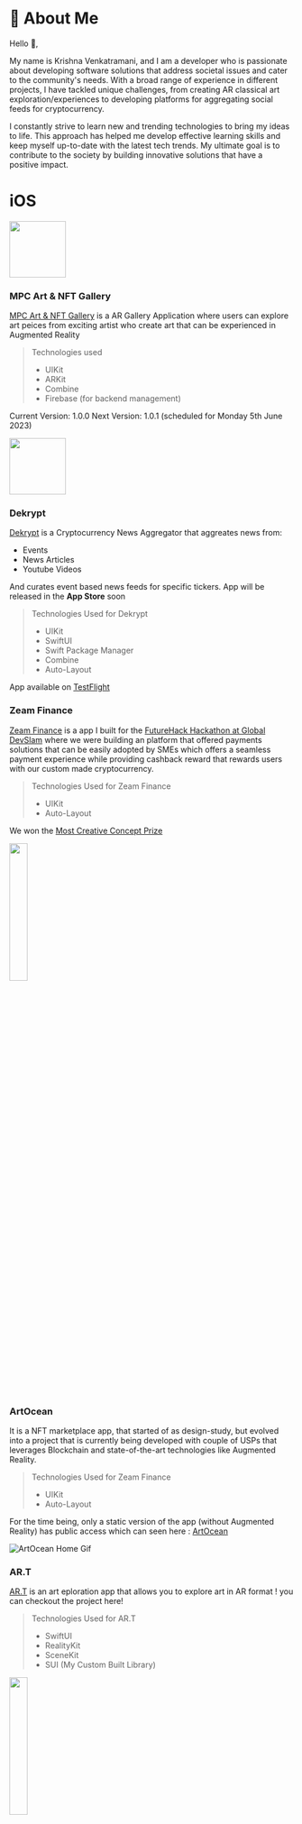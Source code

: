 # 🚀 About Me

Hello 👋,

My name is Krishna Venkatramani, and I am a developer who is passionate about developing software solutions that address societal issues and cater to the community's needs. With a broad range of experience in different projects, I have tackled unique challenges, from creating AR classical art exploration/experiences to developing platforms for aggregating social feeds for cryptocurrency.

I constantly strive to learn new and trending technologies to bring my ideas to life. This approach has helped me develop effective learning skills and keep myself up-to-date with the latest tech trends. My ultimate goal is to contribute to the society by building innovative solutions that have a positive impact.

# iOS

<img src="https://firebasestorage.googleapis.com/v0/b/mpcstore-1.appspot.com/o/Images%2FMPC_ART_Logo_Thumbnail.jpg?alt=media&token=6dd889aa-5d24-4492-8146-53a3bf2d6c82&_gl=1*1pazri4*_ga*MTc3Njk4NDY1Ny4xNjUwOTAyMDg5*_ga_CW55HF8NVT*MTY4NTcyMDU5NC43NC4xLjE2ODU3MjA2NjUuMC4wLjA." width="100" height="100">

### MPC Art & NFT Gallery
[MPC Art & NFT Gallery](https://apps.apple.com/ae/app/mpc-art-nft-gallery/id6446897570) is a AR Gallery Application where users can explore art peices from exciting artist who create art that can be experienced in Augmented Reality

> Technologies used
> * UIKit
> * ARKit
> * Combine
> * Firebase (for backend management)

Current Version: 1.0.0 
Next Version: 1.0.1 (scheduled for Monday 5th June 2023)

<img src="https://github.com/krish11031998-pythonwhisperer/dekrypt-ios/blob/master/Assets.xcassets/AppIcon.appiconset/1024.png?raw=true" width="100" height="100">

### Dekrypt

[Dekrypt](https://github.com/krish11031998-pythonwhisperer/dekrypt-ios) is a Cryptocurrency News Aggregator that aggreates news from:
* Events
* News Articles
* Youtube Videos

And curates event based news feeds for specific tickers.
App will be released in the **App Store** soon 

> Technologies Used for Dekrypt
> * UIKit
> * SwiftUI
> * Swift Package Manager
> * Combine
> * Auto-Layout

App available on [TestFlight](https://testflight.apple.com/join/ZKYUpfgZ)

### Zeam Finance
[Zeam Finance](https://github.com/krish11031998-pythonwhisperer/ZeamFinance) is a app I built for the [FutureHack Hackathon at Global DevSlam](https://www.hack.globaldevslam.com/futurehack)
where we were building an platform that offered payments solutions that can be easily adopted by SMEs which offers a seamless payment experience 
while providing cashback reward that rewards users with our custom made cryptocurrency.

> Technologies Used for Zeam Finance
> * UIKit
> * Auto-Layout

We won the [Most Creative Concept Prize](https://www.linkedin.com/feed/update/urn:li:activity:6986773305231872000?updateEntityUrn=urn%3Ali%3Afs_feedUpdate%3A%28V2%2Curn%3Ali%3Aactivity%3A6986773305231872000%29)

<img src="https://github.com/krish11031998-pythonwhisperer/ZeamFinance/blob/master/Screenshots/QRPayment.gif?raw=true" width=25% height=25%>

### ArtOcean
   It is a NFT marketplace app, that started of as design-study, but evolved into a project that is currently being developed with couple of USPs that leverages Blockchain and state-of-the-art technologies like Augmented Reality.
   
> Technologies Used for Zeam Finance
> * UIKit
> * Auto-Layout
   
   For the time being, only a static version of the app (without Augmented Reality) has public access which can seen here : [ArtOcean](https://github.com/krish11031998-pythonwhisperer/ArtOcean)

   ![ArtOcean Home Gif](https://github.com/krish11031998-pythonwhisperer/ArtOcean/blob/master/screenshots/HomePage.gif?raw=true)

### AR.T 
    
   [AR.T](https://github.com/krish11031998-pythonwhisperer/AR.T) is an art eploration app that allows you to explore art in AR format ! you can checkout the project here!
    
> Technologies Used for AR.T
> * SwiftUI
> * RealityKit
> * SceneKit
> * SUI (My Custom Built Library)
    
<img src="https://github.com/krish11031998-pythonwhisperer/AR.T/blob/master/Screenshots/detailARView.gif" width=25% height=25%>

### SUI

   [SUI](https://github.com/krish11031998-pythonwhisperer/SUI) is an  is a simple to use, configure, and integrate SwiftUI style library that can be easily added to your project through cocoapods.

## Image Processing

   NDVI Image Processing Project

   * This is an Image Processing Project that was built on Python to leverage Image Processing libraries like OpenCV to monitor the health of the plant by evaluating the metrics like NDVI(Normalized Vegetation Differential Index) which can be evaluated based on the amount of infra-red light that is reflected by plants (high infra-red light reflected = healthy plant & low infra-red light relfected = unhealthy). More description available in the repo : [NDVI](https://github.com/krish11031998-pythonwhisperer/NDVI_GNDVI_ImageProcessing)

## Backend

### CrybseServer

   CrybseServer is a News-Media aggregator to retrieve tweets, cryptocurrency pricing , news articles, videos and every media related to crypto. this project was built to complement the iOS App (which is currently under development) , The backend will be up and running by the mid-Oct on railway.app as a Beta release along with the iOS App: [CrybseServer](https://github.com/krish11031998-pythonwhisperer/CrybseServer)

## Web Dev

6. Food Recipe Web Application 

    It is a food recipe web application built on vanilla JS, CSS and HTML : [Food Recipe App](https://github.com/krish11031998-pythonwhisperer/Recipe_app)

7. BudgetTracker App

    It is a financial Budget tracking web application built on ReactJS , CSS and HTML : [BudgetTrackerApp](https://github.com/krish11031998-pythonwhisperer/Recipe_app)

8. Tripping Website

    It was a website I built for the Trippin App for showcasing the product and iOS app , built using ReactJS, HTML, CSS and ReactSprings: [Trippin](https://github.com/krish11031998-pythonwhisperer/TrippinWebsite)


## 🔗 Links
[![linkedin](https://img.shields.io/badge/linkedin-0A66C2?style=for-the-badge&logo=linkedin&logoColor=white)](https://www.linkedin.com/in/krishna-venkatramani-969572121/)




## 🛠 Skills
(Ranked in terms of competence and experience)
1. iOS Development
    * UIKit
    * SwiftUI
    * CoreAnimation
    * Combine
    * RxSwift
2. Front End
    * ReactJS
    * CSS
    * HTML
3. Backend 
    * Go Fiber (Golang)

### 👨‍💻 Languages
* Swift
* Golang
* Python
* JS
